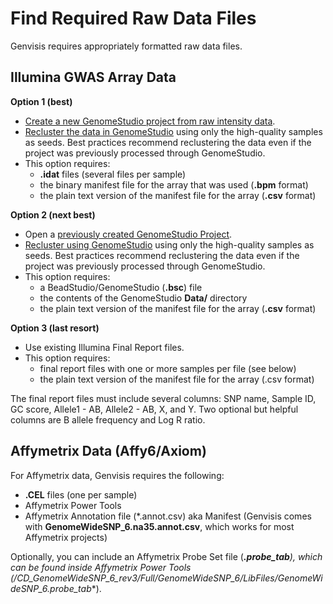 # Find Required Raw Data Files

Genvisis requires appropriately formatted raw data files.

## Illumina GWAS Array Data

**Option 1 (best)** 
- [Create a new GenomeStudio project from raw intensity data](../#/documentation/AppendixAGenomeStudio--create-a-new-project).
- [Recluster the data in GenomeStudio](../#/documentation/AppendixAGenomeStudio--recluster-samples-before-exporting) using only the high-quality samples as seeds. Best practices recommend reclustering the data even if the project was previously processed through GenomeStudio.
- This option requires:
    - **.idat** files (several files per sample)
    - the binary manifest file for the array that was used (**.bpm** format)
    - the plain text version of the manifest file for the array (**.csv** format)

**Option 2 (next best)** 
- Open a [previously created GenomeStudio Project](../#/documentation/AppendixAGenomeStudio--open-an-existing-project).
- [Recluster using GenomeStudio](../#/documentation/AppendixAGenomeStudio--recluster-samples-before-exporting) using only the high-quality samples as seeds. Best practices recommend reclustering the data even if the project was previously processed through GenomeStudio.
- This option requires:
    - a BeadStudio/GenomeStudio (**.bsc**) file
    - the contents of the GenomeStudio **Data/** directory
    - the plain text version of the manifest file for the array (**.csv** format)

**Option 3 (last resort)** 
- Use existing Illumina Final Report files. 
- This option requires:
    - final report files with one or more samples per file (see below)
    - the plain text version of the manifest file for the array (.csv format)

The final report files must include several columns: SNP name, Sample ID, GC score, Allele1 - AB, Allele2 - AB, X, and Y. Two optional but helpful columns are B allele frequency and Log R ratio.

## Affymetrix Data (Affy6/Axiom)
For Affymetrix data, Genvisis requires the following:
- **.CEL** files (one per sample)
- Affymetrix Power Tools
- Affymetrix Annotation file (*.annot.csv) aka Manifest (Genvisis comes with **GenomeWideSNP_6.na35.annot.csv**, which works for most Affymetrix projects)

Optionally, you can include an Affymetrix Probe Set file (***.probe_tab**), which can be found inside Affymetrix Power Tools (**/CD\_GenomeWideSNP\_6\_rev3/Full/GenomeWideSNP\_6/LibFiles/GenomeWideSNP\_6.probe\_tab**).
